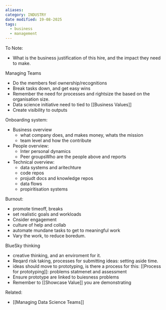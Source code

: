 ```yaml
---
aliases: 
category: INDUSTRY
date modified: 19-08-2025
tags:
  - business
  - management
---
```

To Note:
- What is the business justification of this hire, and the impact they need to make.

Managing Teams
- Do the members feel ownership/recognitions
- Break tasks down, and get easy wins
- Remember the need for processes and rightsize the based on the organisation size.
- Data science initiative need to tied to [[Business Values]]
- Create visibility to outputs

Onboarding system:
- Business overview
	- what company does, and makes money, whats the mission
	- team level and how the contribute
- People overview:
	- Inter personal dynamics
	- Peer groupsWho are the people above and reports
- Technical overview:
	- data systems and aritechture
	- code repos
	- projudt docs and knowledge repos
	- data flows
	- propiritisation systems
	
Burnout:
- promote timeoff, breaks
- set realistic goals and workloads
- Cnsider engagement
- culture of help and collab
- automate mundane tasks to get to meaningful work
- Vary the work, to reduce boredum.

BlueSky thinking
- creative thinking, and an enviroment for it.
- Reqard risk taking, processes for submitting ideas: setting aside time.
- ideas should move to prototyping, is there a process for this: [[Process for prototyping]]: problems statmenet and assessment
- Ensure prototype are linked to buiesness problems
- Remember to [[Showcase Value]] you are demonstrating

Related:
- [[Managing Data Science Teams]]